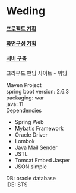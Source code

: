 # Weding

#### [프로젝트 기획](https://drive.google.com/file/d/1QqUKidI0-uo5nP5-ulUDpF0bgfbK9Lil/view?usp=sharing)


#### [화면구성 기획](https://xd.adobe.com/view/30234839-0fd6-4877-99a9-e086b71e1d48-6570/)


#### [서버 구축](https://github.com/zeroh0/Weding/blob/master/server.md)

크라우드 펀딩 사이트 - 위딩

Maven Project  
spring boot version: 2.6.3  
packaging: war  
java: 11  
Dependencies  
- Spring Web
- Mybatis Framework
- Oracle Driver
- Lombok
- Java Mail Sender
- JSTL
- Tomcat Embed Jasper
- JSON.simple
  
DB: oracle database  
IDE: STS  
